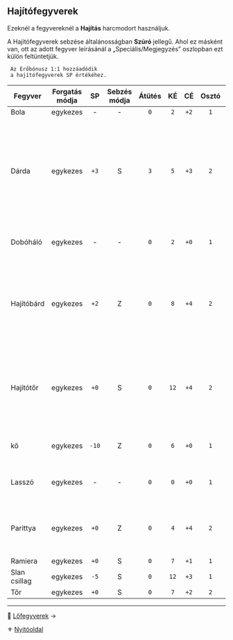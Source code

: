 ## Hajítófegyverek

Ezeknél a fegyvereknél a **Hajítás** harcmodort használjuk.

A Hajítófegyverek sebzése általánosságban **Szúró** jellegű. Ahol ez másként van, ott az adott fegyver leírásánál a „Speciális/Megjegyzés” oszlopban ezt külön feltüntetjük. 


```
 Az Erőbónusz 1:1 hozzáadódik
 a hajítófegyverek SP értékéhez.
```
 

| Fegyver      | Forgatás módja |  SP   | Sebzés módja | Átütés |  KÉ  |  CÉ  | Osztó |          Hatótáv | Sebesség | Speciális / Megjegyzés                                                                                                                                       |
| ------------ | :------------: | :---: | :----------: | :----: | :--: | :--: | :---: | ---------------: | :------: | ------------------------------------------------------------------------------------------------------------------------------------------------------------ |
| Bola         |    egykezes    |   -   |      -       |  `0`   | `2`  | `+2` |  `1`  |            `20m` |   `10`   |                                                                                                                                                              |
| Dárda        |    egykezes    | `+3`  |      S       |  `3`   | `5`  | `+3` |  `2`  | `5m + (Erő x 3)` |   `8`    | Követelmény: Erő `+0`<br />Maximális hatótávolsága: 5 + (Erő x 3) méterben.<br />Pajzsba dobva csökkenti annak **Védő Értékét** a dobott `SP` értékkel<br /> |
| Dobóháló     |    egykezes    |   -   |      -       |  `0`   | `2`  | `+0` |  `1`  |            `4m`* |   `10`   | Maximális hatótávolsága: `4+Erő` méterben                                                                                                                    |
| Hajítóbárd   |    egykezes    | `+2`  |      Z       |  `0`   | `8`  | `+4` |  `2`  |           `20m`* |   `6`    | Maximális hatótávolsága:  <br />`20+(Erő x 4)` méterben<br />Pajzsba dobva csökkenti annak Védő Értékét a dobott **SP** értékkel                             |
| Hajítótőr    |    egykezes    | `+0`  |      S       |  `0`   | `12` | `+4` |  `2`  |            `15m` |   `5`    | Automatikusan jár rá a **Közeli lövés** fortélynál leírt `CÉ:+10` bónusz ha a célpont Cellaszáma 1.<br />Erőbónusz beszámít.                                 |
| kő           |    egykezes    | `-10` |      Z       |  `0`   | `6`  | `+0` |  `1`  |           `20m`* |   `5`    | Maximális hatótávolsága: <br />`20+(Erő x 5)` méterben                                                                                                       |
| Lasszó       |    egykezes    |   -   |      -       |  `0`   | `0`  | `+0` |  `1`  |            `10m` |   `9`    | Sebesülés az esés következtében lehet.                                                                                                                       |
| Parittya     |    egykezes    | `+0`  |      Z       |  `0`   | `4`  | `+4` |  `2`  |            `70m` |   `9`    | Lehet nagy sebzése, de az SFÉ duplán számítson ellene (vagy SFÉ bónusz)                                                                                      |
| Ramiera      |    egykezes    | `+0`  |      S       |  `0`   | `7`  | `+1` |  `1`  |            `10m` |   `6`    |                                                                                                                                                              |
| Slan csillag |    egykezes    | `-5`  |      S       |  `0`   | `12` | `+3` |  `1`  |            `15m` |   `4`    |                                                                                                                                                              |
| Tőr          |    egykezes    | `+0`  |      S       |  `0`   | `7`  | `+2` |  `2`  |            `10m` |   `6`    |                                                                                                                                                              |

---

🔗 [Lőfegyverek](068_07_lofegyverek.md) →

⚜️ [Nyitóoldal](start.md)
